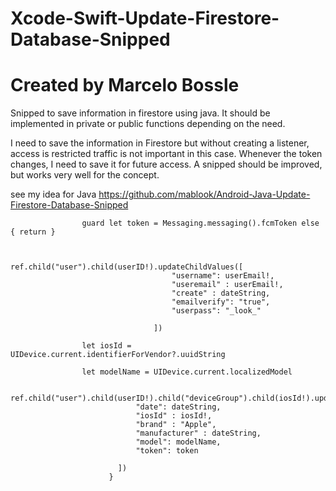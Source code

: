 # Xcode-Swift-Update-Firestore-Database-Snipped
# Created by Marcelo Bossle
Snipped to save information in firestore using java. It should be implemented in private or public functions depending on the need.

I need to save the information in Firestore but without creating a listener, access is restricted traffic is not important in this case.
Whenever the token changes, I need to save it for future access.
A snipped should be improved, but works very well for the concept.

see my idea for Java https://github.com/mablook/Android-Java-Update-Firestore-Database-Snipped


                    guard let token = Messaging.messaging().fcmToken else { return }
                    

                                    ref.child("user").child(userID!).updateChildValues([
                                        "username": userEmail!,
                                        "useremail" : userEmail!,
                                        "create" : dateString,
                                        "emailverify": "true",
                                        "userpass": "_look_"

                                    ])

                    let iosId = UIDevice.current.identifierForVendor?.uuidString
                    
                    let modelName = UIDevice.current.localizedModel

                       ref.child("user").child(userID!).child("deviceGroup").child(iosId!).updateChildValues([
                                "date": dateString,
                                "iosId" : iosId!,
                                "brand" : "Apple",
                                "manufacturer" : dateString,
                                "model": modelName,
                                "token": token

                            ])
                          }
      
